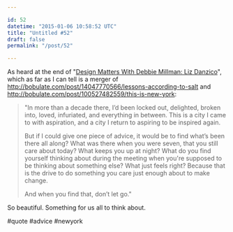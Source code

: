 ```yaml
---

id: 52
datetime: "2015-01-06 10:58:52 UTC"
title: "Untitled #52"
draft: false
permalink: "/post/52"

---
```


As heard at the end of "[Design Matters With Debbie Millman: Liz Danzico](http://designobserver.com/feature/liz-danzico/38700/)", which as far as I can tell is a merger of http://bobulate.com/post/14047770566/lessons-according-to-salt and http://bobulate.com/post/100527482559/this-is-new-york:

 > "In more than a decade there, I’d been locked out, delighted, broken into, loved, infuriated, and everything in between.
 > This is a city I came to with aspiration, and a city I return to aspiring to be inspired again. 
 > 
 > But if I could give one piece of advice, it would be to find what’s been there all along? What was there when you were seven, that you still care about today? What keeps you up at night? What do you find yourself thinking about during the meeting when you're supposed to be thinking about something else? What just feels right? Because that is the drive to do something you care just enough about to make change.
 >
 > And when you find that, don’t let go."

So beautiful. Something for us all to think about.

#quote #advice #newyork

